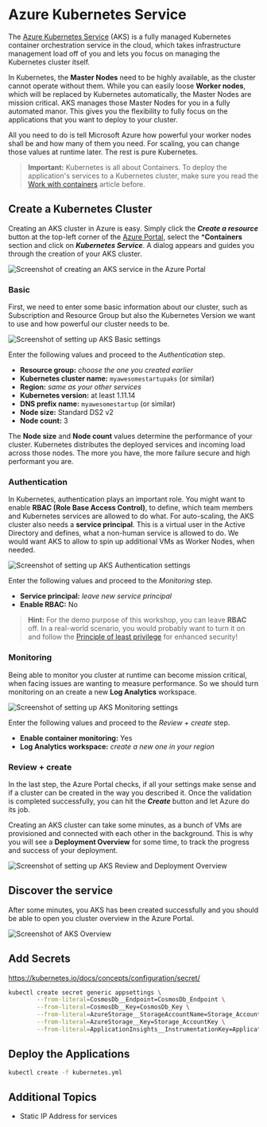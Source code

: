 # Azure Kubernetes Service

The [Azure Kubernetes Service](https://azure.microsoft.com/en-us/services/kubernetes-service/) (AKS) is a fully managed Kubernetes container orchestration service in the cloud, which takes infrastructure management load off of you and lets you focus on managing the Kubernetes cluster itself.

In Kubernetes, the **Master Nodes** need to be highly available, as the cluster cannot operate without them. While you can easily loose **Worker nodes**, which will be replaced by Kubernetes automatically, the Master Nodes are mission critical. AKS manages those Master Nodes for you in a fully automated manor. This gives you the flexibility to fully focus on the applications that you want to deploy to your cluster.

All you need to do is tell Microsoft Azure how powerful your worker nodes shall be and how many of them you need. For scaling, you can change those values at runtime later. The rest is pure Kubernetes.

> **Important:** Kubernetes is all about Containers. To deploy the application's services to a Kubernetes cluster, make sure you read the [Work with containers](../) article before.

## Create a Kubernetes Cluster

Creating an AKS cluster in Azure is easy. Simply click the ***Create a resource*** button at the top-left corner of the [Azure Portal](https://portal.azure.com), select the ***Containers** section and click on ***Kubernetes Service***. A dialog appears and guides you through the creation of your AKS cluster.

![Screenshot of creating an AKS service in the Azure Portal](Assets/CreateAKSCluster.png)

### Basic

First, we need to enter some basic information about our cluster, such as Subscription and Resource Group but also the Kubernetes Version we want to use and how powerful our cluster needs to be.

![Screenshot of setting up AKS Basic settings](Assets/CreateAKSBasicSettings.png)

Enter the following values and proceed to the *Authentication* step.

- **Resource group:** *choose the one you created earlier*
- **Kubernetes cluster name:** `myawesomestartupaks` (or similar)
- **Region:** *same as your other services*
- **Kubernetes version:** at least 1.11.14
- **DNS prefix name:** `myawesomestartup` (or similar)
- **Node size:** Standard DS2 v2
- **Node count:** 3

The **Node size** and **Node count** values determine the performance of your cluster. Kubernetes distributes the deployed services and incoming load across those nodes. The more you have, the more failure secure and high performant you are.

### Authentication

In Kubernetes, authentication plays an important role. You might want to enable **RBAC (Role Base Access Control)**, to define, which team members and Kubernetes services are allowed to do what. For auto-scaling, the AKS cluster also needs a **service principal**. This is a virtual user in the Active Directory and defines, what a non-human service is allowed to do. We would want AKS to allow to spin up additional VMs as Worker Nodes, when needed.

![Screenshot of setting up AKS Authentication settings](Assets/CreateAKSClusterRBACoff.png)

Enter the following values and proceed to the *Monitoring* step.

- **Service principal:** *leave new service principal*
- **Enable RBAC:** No

> **Hint:** For the demo purpose of this workshop, you can leave **RBAC** off. In a real-world scenario, you would probably want to turn it on and follow the [Principle of least privilege](https://en.wikipedia.org/wiki/Principle_of_least_privilege) for enhanced security!

### Monitoring

Being able to monitor you cluster at runtime can become mission critical, when facing issues are wanting to measure performance. So we should turn monitoring on an create a new **Log Analytics** workspace.

![Screenshot of setting up AKS Monitoring settings](Assets/CreateAKSClusterMonitoring.png)

Enter the following values and proceed to the *Review + create* step.

- **Enable container monitoring:** Yes
- **Log Analytics workspace:** *create a new one in your region*

### Review + create

In the last step, the Azure Portal checks, if all your settings make sense and if a cluster can be created in the way you described it. Once the validation is completed successfully, you can hit the ***Create*** button and let Azure do its job.

Creating an AKS cluster can take some minutes, as a bunch of VMs are provisioned and connected with each other in the background. This is why you will see a **Deployment Overview** for some time, to track the progress and success of your deployment.

![Screenshot of setting up AKS Review and Deployment Overview](Assets/CreateAKSClusterReviewAndDeploymentOverview.png)

## Discover the service

After some minutes, you AKS has been created successfully and you should be able to open you cluster overview in the Azure Portal. 

![Screenshot of AKS Overview](Assets/AKSClusterOverview.png)

## Add Secrets

https://kubernetes.io/docs/concepts/configuration/secret/

```bash
kubectl create secret generic appsettings \
        --from-literal=CosmosDb__Endpoint=CosmosDb_Endpoint \
        --from-literal=CosmosDb__Key=CosmosDb_Key \
        --from-literal=AzureStorage__StorageAccountName=Storage_AccountName \
        --from-literal=AzureStorage__Key=Storage_AccountKey \
        --from-literal=ApplicationInsights__InstrumentationKey=ApplicationInsights_Key
```

## Deploy the Applications

```bash
kubectl create -f kubernetes.yml
```

## Additional Topics

- Static IP Address for services
